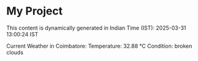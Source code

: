 # My Project

This content is dynamically generated in Indian Time (IST): 2025-03-31 13:00:24 IST


Current Weather in Coimbatore:
Temperature: 32.88 °C
Condition: broken clouds

